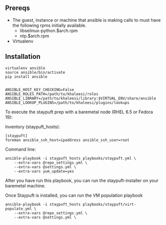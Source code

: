 Prereqs
-------

* The guest, instance or machine that ansible is making calls to must have the following rpms initially available.
    - libselinux-python.$arch.rpm
    - ntp.$arch.rpm
* Virtualenv

Installation
------------

    virtualenv ansible
    source ansible/bin/activate
    pip install ansible


    ANSIBLE_HOST_KEY_CHECKING=False
    ANSIBLE_ROLES_PATH=/path/to/khaleesi/roles
    ANSIBLE_LIBRARY=/path/to/khaleesi/library:$VIRTUAL_ENV/share/ansible
    ANSIBLE_LOOKUP_PLUGINS=/path/to/khaleesi/plugins/lookups

To execute the staypuft prep with a baremetal node (RHEL 6.5 or Fedora 19):

Inventory (staypuft_hosts):

    [staypuft]
    foreman ansible_ssh_host=ipaddress ansible_ssh_user=root

Command line:

    ansible-playbook -i staypuft_hosts playbooks/staypuft.yml \
        --extra-vars @repo_settings.yml \
        --extra-vars @settings.yml \
        --extra-vars yum_update=yes

After you have run this playbook, you can run the staypuft-installer on your
baremetal machine.

Once Staypuft is installed, you can run the VM population playbook

    ansible-playbook -i staypuft_hosts playbooks/staypuft/virt-populate.yml \
        --extra-vars @repo_settings.yml \
        --extra-vars @settings.yml \
